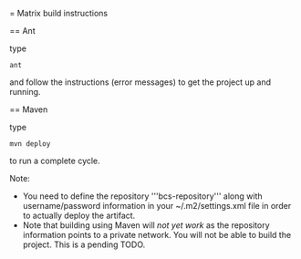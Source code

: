= Matrix build instructions

== Ant

type 

	ant
	
and follow the instructions (error messages) to get the project up and running.

== Maven

type

	mvn deploy

to run a complete cycle.

Note:

* You need to define the repository '''bcs-repository''' along with username/password information in your ~/.m2/settings.xml file in order to actually deploy the artifact.
* Note that building using Maven will *not yet work* as the repository information points to a private network. You will not be able to build the project. This is a pending TODO.
